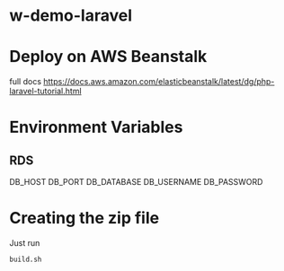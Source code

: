 # w-demo-laravel


# Deploy on AWS Beanstalk
full docs
https://docs.aws.amazon.com/elasticbeanstalk/latest/dg/php-laravel-tutorial.html

# Environment Variables
## RDS
DB_HOST
DB_PORT
DB_DATABASE
DB_USERNAME
DB_PASSWORD



# Creating the zip file

Just run 
```
build.sh
```
